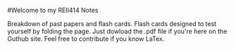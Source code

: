 #Welcome to my REII414 Notes

Breakdown of past papers and flash cards. Flash cards designed to test yourself by folding the page. Just dowload the .pdf file if you're here on the Guthub site. Feel free to contribute if you know LaTex. 
